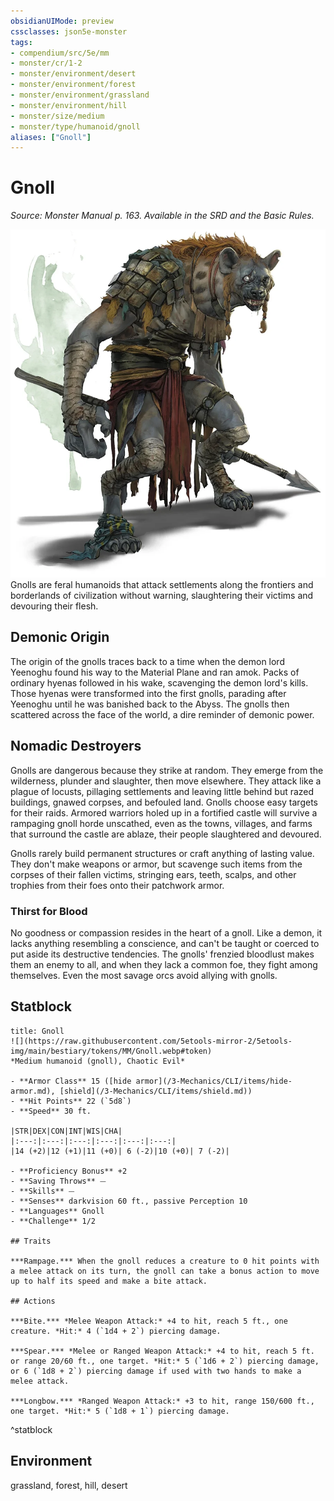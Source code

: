 ```yaml
---
obsidianUIMode: preview
cssclasses: json5e-monster
tags:
- compendium/src/5e/mm
- monster/cr/1-2
- monster/environment/desert
- monster/environment/forest
- monster/environment/grassland
- monster/environment/hill
- monster/size/medium
- monster/type/humanoid/gnoll
aliases: ["Gnoll"]
---
```

# Gnoll
*Source: Monster Manual p. 163. Available in the SRD and the Basic Rules.*  

![](https://raw.githubusercontent.com/5etools-mirror-2/5etools-img/main/bestiary/MM/Gnoll.webp#right)  
Gnolls are feral humanoids that attack settlements along the frontiers and borderlands of civilization without warning, slaughtering their victims and devouring their flesh.

## Demonic Origin

The origin of the gnolls traces back to a time when the demon lord Yeenoghu found his way to the Material Plane and ran amok. Packs of ordinary hyenas followed in his wake, scavenging the demon lord's kills. Those hyenas were transformed into the first gnolls, parading after Yeenoghu until he was banished back to the Abyss. The gnolls then scattered across the face of the world, a dire reminder of demonic power.

## Nomadic Destroyers

Gnolls are dangerous because they strike at random. They emerge from the wilderness, plunder and slaughter, then move elsewhere. They attack like a plague of locusts, pillaging settlements and leaving little behind but razed buildings, gnawed corpses, and befouled land. Gnolls choose easy targets for their raids. Armored warriors holed up in a fortified castle will survive a rampaging gnoll horde unscathed, even as the towns, villages, and farms that surround the castle are ablaze, their people slaughtered and devoured.

Gnolls rarely build permanent structures or craft anything of lasting value. They don't make weapons or armor, but scavenge such items from the corpses of their fallen victims, stringing ears, teeth, scalps, and other trophies from their foes onto their patchwork armor.

### Thirst for Blood

No goodness or compassion resides in the heart of a gnoll. Like a demon, it lacks anything resembling a conscience, and can't be taught or coerced to put aside its destructive tendencies. The gnolls' frenzied bloodlust makes them an enemy to all, and when they lack a common foe, they fight among themselves. Even the most savage orcs avoid allying with gnolls.


## Statblock

```ad-statblock
title: Gnoll
![](https://raw.githubusercontent.com/5etools-mirror-2/5etools-img/main/bestiary/tokens/MM/Gnoll.webp#token)
*Medium humanoid (gnoll), Chaotic Evil*

- **Armor Class** 15 ([hide armor](/3-Mechanics/CLI/items/hide-armor.md), [shield](/3-Mechanics/CLI/items/shield.md))
- **Hit Points** 22 (`5d8`) 
- **Speed** 30 ft.

|STR|DEX|CON|INT|WIS|CHA|
|:---:|:---:|:---:|:---:|:---:|:---:|
|14 (+2)|12 (+1)|11 (+0)| 6 (-2)|10 (+0)| 7 (-2)|

- **Proficiency Bonus** +2
- **Saving Throws** ⏤
- **Skills** ⏤
- **Senses** darkvision 60 ft., passive Perception 10
- **Languages** Gnoll
- **Challenge** 1/2

## Traits

***Rampage.*** When the gnoll reduces a creature to 0 hit points with a melee attack on its turn, the gnoll can take a bonus action to move up to half its speed and make a bite attack.

## Actions

***Bite.*** *Melee Weapon Attack:* +4 to hit, reach 5 ft., one creature. *Hit:* 4 (`1d4 + 2`) piercing damage.

***Spear.*** *Melee or Ranged Weapon Attack:* +4 to hit, reach 5 ft. or range 20/60 ft., one target. *Hit:* 5 (`1d6 + 2`) piercing damage, or 6 (`1d8 + 2`) piercing damage if used with two hands to make a melee attack.

***Longbow.*** *Ranged Weapon Attack:* +3 to hit, range 150/600 ft., one target. *Hit:* 5 (`1d8 + 1`) piercing damage.
```
^statblock

## Environment

grassland, forest, hill, desert
